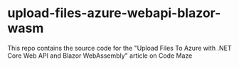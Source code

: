# upload-files-azure-webapi-blazor-wasm
This repo contains the source code for the "Upload Files To Azure with .NET Core Web API and Blazor WebAssembly" article on Code Maze
